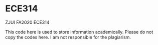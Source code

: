 # ECE314

ZJUI FA2020 ECE314

This code here is used to store information academically. Please do not copy the codes here. I am not responsible  for the plagiarism.
